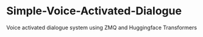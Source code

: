 # Simple-Voice-Activated-Dialogue
Voice activated dialogue system using ZMQ and Huggingface Transformers
